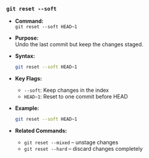 ### `git reset --soft`

- **Command:**  
  `git reset --soft HEAD~1`

- **Purpose:**  
  Undo the last commit but keep the changes staged.

- **Syntax:**  
  ```bash
  git reset --soft HEAD~1
  ```

- **Key Flags:**  
  - `--soft`: Keep changes in the index  
  - `HEAD~1`: Reset to one commit before HEAD

- **Example:**  
  ```bash
  git reset --soft HEAD~1
  ```

- **Related Commands:**  
  - `git reset --mixed` – unstage changes  
  - `git reset --hard` – discard changes completely